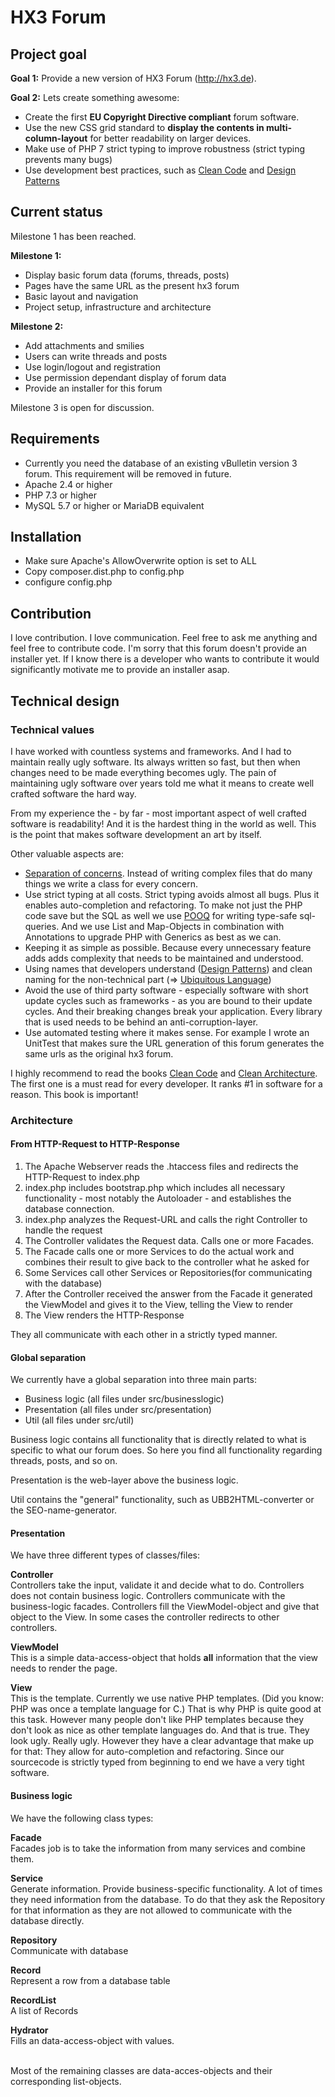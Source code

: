 # HX3 Forum

## Project goal

**Goal 1:** Provide a new version of HX3 Forum (http://hx3.de).

**Goal 2:** Lets create something awesome:
- Create the first **EU Copyright Directive compliant** forum software. 
- Use the new CSS grid standard to **display the contents in multi-column-layout** for better readability on larger devices.
- Make use of PHP 7 strict typing to improve robustness (strict typing prevents many bugs)
- Use development best practices, such as [Clean Code](https://www.oreilly.com/library/view/clean-code/9780136083238/) and [Design Patterns](https://en.wikipedia.org/wiki/Software_design_pattern)

## Current status

Milestone 1 has been reached.

**Milestone 1:**
* Display basic forum data (forums, threads, posts)
* Pages have the same URL as the present hx3 forum
* Basic layout and navigation
* Project setup, infrastructure and architecture

**Milestone 2:**
* Add attachments and smilies
* Users can write threads and posts
* Use login/logout and registration
* Use permission dependant display of forum data
* Provide an installer for this forum

Milestone 3 is open for discussion.

## Requirements
* Currently you need the database of an existing vBulletin version 3 forum.
This requirement will be removed in future.
* Apache 2.4 or higher
* PHP 7.3 or higher
* MySQL 5.7 or higher or MariaDB equivalent

## Installation
* Make sure Apache's AllowOverwrite option is set to ALL
* Copy composer.dist.php to config.php
* configure config.php 

## Contribution

I love contribution. I love communication. Feel free to ask me anything and feel free to contribute code. I'm sorry that this forum doesn't provide an installer yet. If I know there is a developer who wants to contribute it would significantly motivate me to provide an installer asap.

## Technical design

### Technical values
I have worked with countless systems and frameworks. And I had to maintain really ugly software. Its always written so fast, but then when changes need to be made everything becomes ugly.
The pain of maintaining ugly software over years told me what it means to create well crafted software the hard way.

From my experience the - by far - most important aspect of well crafted software is readability! And it is the hardest thing in the world as well. This is the point that makes software development an art by itself.

Other valuable aspects are:
- [Separation of concerns](https://en.wikipedia.org/wiki/Separation_of_concerns). Instead of writing complex files that do many things we write a class for every concern.
- Use strict typing at all costs. Strict typing avoids almost all bugs. Plus it enables auto-completion and refactoring. To make not just the PHP code save but the SQL as well we use [POOQ](https://github.com/hwalde/pooq) for writing type-safe sql-queries. And we use List and Map-Objects in combination with Annotations to upgrade PHP with Generics as best as we can.
- Keeping it as simple as possible. Because every unnecessary feature adds adds complexity that needs to be maintained and understood.  
- Using names that developers understand ([Design Patterns](https://en.wikipedia.org/wiki/Software_design_pattern)) and clean naming for the non-technical part (=> [Ubiquitous Language](https://martinfowler.com/bliki/UbiquitousLanguage.html))
- Avoid the use of third party software - especially software with short update cycles such as frameworks - as you are bound to their update cycles. And their breaking changes break your application. Every library that is used needs to be behind an anti-corruption-layer.
- Use automated testing where it makes sense. For example I wrote an UnitTest that makes sure the URL generation of this
 forum generates the same urls as the original hx3 forum. 

I highly recommend to read the books [Clean Code](https://www.oreilly.com/library/view/clean-code/9780136083238/) and [Clean Architecture](https://www.oreilly.com/library/view/clean-architecture-a/9780134494272/). The first one is a must read for every developer. It ranks #1 in software for a reason. This book is important!

### Architecture

#### From HTTP-Request to HTTP-Response

1. The Apache Webserver reads the .htaccess files and redirects the HTTP-Request to index.php
2. index.php includes bootstrap.php which includes all necessary functionality - most notably the Autoloader - and establishes the database connection. 
3. index.php analyzes the Request-URL and calls the right Controller to handle the request
4. The Controller validates the Request data. Calls one or more Facades.
5. The Facade calls one or more Services to do the actual work and combines their result to give back to the controller what he asked for
6. Some Services call other Services or Repositories(for communicating with the database)
7. After the Controller received the answer from the Facade it generated the ViewModel and gives it to the View, telling the View to render
8. The View renders the HTTP-Response

They all communicate with each other in a strictly typed manner.

#### Global separation
We currently have a global separation into three main parts:
- Business logic (all files under src/businesslogic)
- Presentation (all files under src/presentation)
- Util (all files under src/util)

Business logic contains all functionality that is directly related to what is specific to what our forum does. So here you find all functionality regarding threads, posts, and so on.  

Presentation is the web-layer above the business logic. 

Util contains the "general" functionality, such as UBB2HTML-converter or the SEO-name-generator.

#### Presentation
We have three different types of classes/files:

**Controller**<br>
Controllers take the input, validate it and decide what to do.
Controllers does not contain business logic. Controllers communicate with the business-logic facades.
Controllers fill the ViewModel-object and give that object to the View.
In some cases the controller redirects to other controllers.

**ViewModel**<br>
This is a simple data-access-object that holds **all** information that the view needs to render the page.

**View**<br>
This is the template. Currently we use native PHP templates. (Did you know: PHP was once a template language for C.)
That is why PHP is quite good at this task. However many people don't like PHP templates because they don't look as nice as other template languages do. And that is true. They look ugly. Really ugly.
However they have a clear advantage that make up for that: They allow for auto-completion and refactoring.
Since our sourcecode is strictly typed from beginning to end we have a very tight software. 

#### Business logic

We have the following class types:

**Facade**<br>
Facades job is to take the information from many services and combine them.

**Service**<br>
Generate information. Provide business-specific functionality.
A lot of times they need information from the database.
To do that they ask the Repository for that information as they are not allowed to communicate with the database directly.

**Repository**<br>
Communicate with database

**Record**<br>
Represent a row from a database table

**RecordList**<br>
A list of Records

**Hydrator**<br>
Fills an data-access-object with values. 

<br>
Most of the remaining classes are data-acces-objects and their corresponding list-objects.


